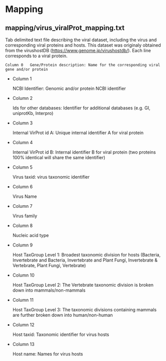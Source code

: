 # Mapping

## mapping/virus_viralProt_mapping.txt

Tab delimited text file describing the viral dataset, including the virus and corresponding viral proteins and hosts. This dataset was originaly obtained from the virushostDB (https://www.genome.jp/virushostdb/). Each line corresponds to a viral protein. 

    Column 0   Gene/Protein description: Name for the corresponding viral gene and/or protein

* Column 1

     NCBI Identifier: Genomic and/or protein NCBI identifier

* Column 2

     Ids for other databases: Identifier for additional databases (e.g. GI, uniprotKb, Interpro)

* Column 3

     Internal VirProt id A: Unique internal identifier A for viral protein

* Column 4

     Internal VirProt id B: Internal identifier B for viral protein (two proteins 100% identical will share the same identifier)

* Column 5

     Virus taxid: virus taxonomic identifier

* Column 6

     Virus Name

* Column 7

     Virus family

* Column 8

     Nucleic acid type

* Column 9

     Host TaxGroup Level 1: Broadest taxonomic division for hosts (Bacteria, Invertebrate and Bacteria, Invertebrate and Plant Fungi, Invertebrate & Vertebrate, Plant Fungi, Vertebrate)

* Column 10

     Host TaxGroup Level 2: The Vertebrate taxonomic division is broken down into mammals/non-mammals

* Column 11

     Host TaxGroup Level 3: The taxonomic divisions containing mammals are further broken down into human/non-human

* Column 12

     Host taxid: Taxonomic identifier for virus hosts

* Column 13

     Host name: Names for virus hosts
